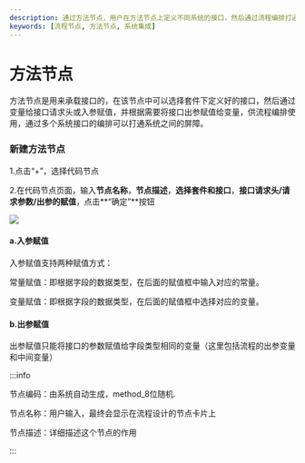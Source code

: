 ```yaml
---
description: 通过方法节点，用户在方法节点上定义不同系统的接口，然后通过流程编排打通各个系统之间的屏障，系统互通互联。
keywords: [流程节点, 方法节点, 系统集成]
---
```


# 方法节点
方法节点是用来承载接口的，在该节点中可以选择套件下定义好的接口，然后通过变量给接口请求头或入参赋值，并根据需要将接口出参赋值给变量，供流程编排使用，通过多个系统接口的编排可以打通系统之间的屏障。

### 新建方法节点

1.点击“+”，选择代码节点

2.在代码节点页面，输入**节点名称**，**节点描述**，**选择套件和接口**，**接口请求头/请求参数/出参的赋值**，点击**“确定”**按钮

![](/juggle/images/guide/user/nodes/add_method_node.png)

#### a.入参赋值

入参赋值支持两种赋值方式：

常量赋值：即根据字段的数据类型，在后面的赋值框中输入对应的常量。

变量赋值：即根据字段的数据类型，在后面的赋值框中选择对应的变量。

#### b.出参赋值

出参赋值只能将接口的参数赋值给字段类型相同的变量（这里包括流程的出参变量和中间变量）

:::info

节点编码：由系统自动生成，method_8位随机.

节点名称：用户输入，最终会显示在流程设计的节点卡片上

节点描述：详细描述这个节点的作用

:::